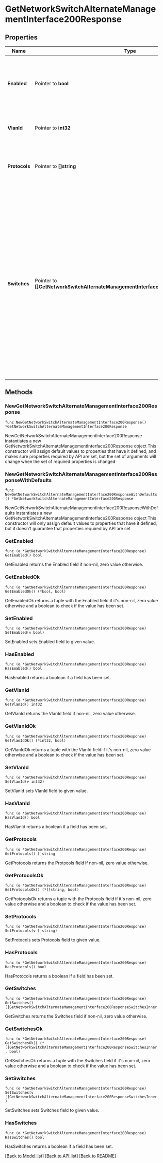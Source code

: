# GetNetworkSwitchAlternateManagementInterface200Response

## Properties

Name | Type | Description | Notes
------------ | ------------- | ------------- | -------------
**Enabled** | Pointer to **bool** | Boolean value to enable or disable AMI configuration. If enabled, VLAN and protocols must be set | [optional] 
**VlanId** | Pointer to **int32** | Alternate management VLAN, must be between 1 and 4094 | [optional] 
**Protocols** | Pointer to **[]string** | Can be one or more of the following values: &#39;radius&#39;, &#39;snmp&#39; or &#39;syslog&#39; | [optional] 
**Switches** | Pointer to [**[]GetNetworkSwitchAlternateManagementInterface200ResponseSwitchesInner**](GetNetworkSwitchAlternateManagementInterface200ResponseSwitchesInner.md) | Array of switch serial number and IP assignment. If parameter is present, it cannot have empty body. Note: switches parameter is not applicable for template networks, in other words, do not put &#39;switches&#39; in the body when updating template networks. Also, an empty &#39;switches&#39; array will remove all previous assignments | [optional] 

## Methods

### NewGetNetworkSwitchAlternateManagementInterface200Response

`func NewGetNetworkSwitchAlternateManagementInterface200Response() *GetNetworkSwitchAlternateManagementInterface200Response`

NewGetNetworkSwitchAlternateManagementInterface200Response instantiates a new GetNetworkSwitchAlternateManagementInterface200Response object
This constructor will assign default values to properties that have it defined,
and makes sure properties required by API are set, but the set of arguments
will change when the set of required properties is changed

### NewGetNetworkSwitchAlternateManagementInterface200ResponseWithDefaults

`func NewGetNetworkSwitchAlternateManagementInterface200ResponseWithDefaults() *GetNetworkSwitchAlternateManagementInterface200Response`

NewGetNetworkSwitchAlternateManagementInterface200ResponseWithDefaults instantiates a new GetNetworkSwitchAlternateManagementInterface200Response object
This constructor will only assign default values to properties that have it defined,
but it doesn't guarantee that properties required by API are set

### GetEnabled

`func (o *GetNetworkSwitchAlternateManagementInterface200Response) GetEnabled() bool`

GetEnabled returns the Enabled field if non-nil, zero value otherwise.

### GetEnabledOk

`func (o *GetNetworkSwitchAlternateManagementInterface200Response) GetEnabledOk() (*bool, bool)`

GetEnabledOk returns a tuple with the Enabled field if it's non-nil, zero value otherwise
and a boolean to check if the value has been set.

### SetEnabled

`func (o *GetNetworkSwitchAlternateManagementInterface200Response) SetEnabled(v bool)`

SetEnabled sets Enabled field to given value.

### HasEnabled

`func (o *GetNetworkSwitchAlternateManagementInterface200Response) HasEnabled() bool`

HasEnabled returns a boolean if a field has been set.

### GetVlanId

`func (o *GetNetworkSwitchAlternateManagementInterface200Response) GetVlanId() int32`

GetVlanId returns the VlanId field if non-nil, zero value otherwise.

### GetVlanIdOk

`func (o *GetNetworkSwitchAlternateManagementInterface200Response) GetVlanIdOk() (*int32, bool)`

GetVlanIdOk returns a tuple with the VlanId field if it's non-nil, zero value otherwise
and a boolean to check if the value has been set.

### SetVlanId

`func (o *GetNetworkSwitchAlternateManagementInterface200Response) SetVlanId(v int32)`

SetVlanId sets VlanId field to given value.

### HasVlanId

`func (o *GetNetworkSwitchAlternateManagementInterface200Response) HasVlanId() bool`

HasVlanId returns a boolean if a field has been set.

### GetProtocols

`func (o *GetNetworkSwitchAlternateManagementInterface200Response) GetProtocols() []string`

GetProtocols returns the Protocols field if non-nil, zero value otherwise.

### GetProtocolsOk

`func (o *GetNetworkSwitchAlternateManagementInterface200Response) GetProtocolsOk() (*[]string, bool)`

GetProtocolsOk returns a tuple with the Protocols field if it's non-nil, zero value otherwise
and a boolean to check if the value has been set.

### SetProtocols

`func (o *GetNetworkSwitchAlternateManagementInterface200Response) SetProtocols(v []string)`

SetProtocols sets Protocols field to given value.

### HasProtocols

`func (o *GetNetworkSwitchAlternateManagementInterface200Response) HasProtocols() bool`

HasProtocols returns a boolean if a field has been set.

### GetSwitches

`func (o *GetNetworkSwitchAlternateManagementInterface200Response) GetSwitches() []GetNetworkSwitchAlternateManagementInterface200ResponseSwitchesInner`

GetSwitches returns the Switches field if non-nil, zero value otherwise.

### GetSwitchesOk

`func (o *GetNetworkSwitchAlternateManagementInterface200Response) GetSwitchesOk() (*[]GetNetworkSwitchAlternateManagementInterface200ResponseSwitchesInner, bool)`

GetSwitchesOk returns a tuple with the Switches field if it's non-nil, zero value otherwise
and a boolean to check if the value has been set.

### SetSwitches

`func (o *GetNetworkSwitchAlternateManagementInterface200Response) SetSwitches(v []GetNetworkSwitchAlternateManagementInterface200ResponseSwitchesInner)`

SetSwitches sets Switches field to given value.

### HasSwitches

`func (o *GetNetworkSwitchAlternateManagementInterface200Response) HasSwitches() bool`

HasSwitches returns a boolean if a field has been set.


[[Back to Model list]](../README.md#documentation-for-models) [[Back to API list]](../README.md#documentation-for-api-endpoints) [[Back to README]](../README.md)



